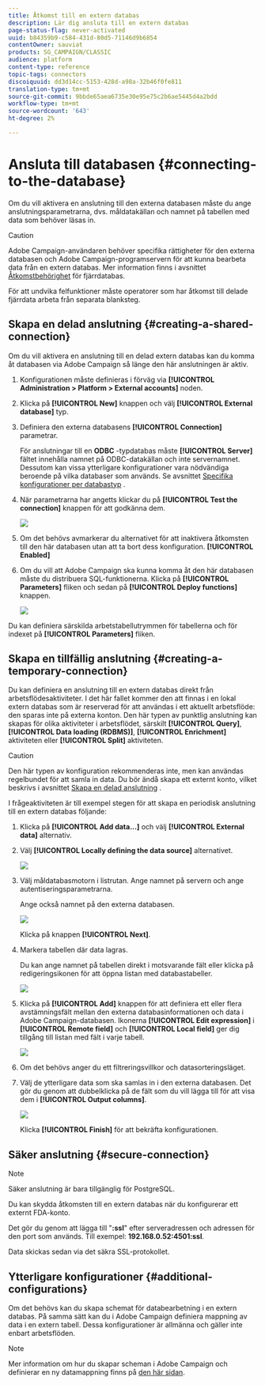 ```yaml
---
title: Åtkomst till en extern databas
description: Lär dig ansluta till en extern databas
page-status-flag: never-activated
uuid: b84359b9-c584-431d-80d5-71146d9b6854
contentOwner: sauviat
products: SG_CAMPAIGN/CLASSIC
audience: platform
content-type: reference
topic-tags: connectors
discoiquuid: dd3d14cc-5153-428d-a98a-32b46f0fe811
translation-type: tm+mt
source-git-commit: 9bbde65aea6735e30e95e75c2b6ae5445d4a2bdd
workflow-type: tm+mt
source-wordcount: '643'
ht-degree: 2%

---
```



# Ansluta till databasen {#connecting-to-the-database}

Om du vill aktivera en anslutning till den externa databasen måste du ange anslutningsparametrarna, dvs. måldatakällan och namnet på tabellen med data som behöver läsas in.

>[!CAUTION]
>
>Adobe Campaign-användaren behöver specifika rättigheter för den externa databasen och Adobe Campaign-programservern för att kunna bearbeta data från en extern databas. Mer information finns i avsnittet [Åtkomstbehörighet](../../installation/using/remote-database-access-rights.md) för fjärrdatabas.
>
>För att undvika felfunktioner måste operatorer som har åtkomst till delade fjärrdata arbeta från separata blanksteg.

## Skapa en delad anslutning {#creating-a-shared-connection}

Om du vill aktivera en anslutning till en delad extern databas kan du komma åt databasen via Adobe Campaign så länge den här anslutningen är aktiv.

1. Konfigurationen måste definieras i förväg via **[!UICONTROL Administration > Platform > External accounts]** noden.
1. Klicka på **[!UICONTROL New]** knappen och välj **[!UICONTROL External database]** typ.
1. Definiera den externa databasens **[!UICONTROL Connection]** parametrar.

   För anslutningar till en **ODBC** -typdatabas måste **[!UICONTROL Server]** fältet innehålla namnet på ODBC-datakällan och inte servernamnet. Dessutom kan vissa ytterligare konfigurationer vara nödvändiga beroende på vilka databaser som används. Se avsnittet [Specifika konfigurationer per databastyp](../../installation/using/configure-fda.md) .

1. När parametrarna har angetts klickar du på **[!UICONTROL Test the connection]** knappen för att godkänna dem.

   ![](assets/wf-external-account-create.png)

1. Om det behövs avmarkerar du alternativet för att inaktivera åtkomsten till den här databasen utan att ta bort dess konfiguration. **[!UICONTROL Enabled]**
1. Om du vill att Adobe Campaign ska kunna komma åt den här databasen måste du distribuera SQL-funktionerna. Klicka på **[!UICONTROL Parameters]** fliken och sedan på **[!UICONTROL Deploy functions]** knappen.

   ![](assets/wf-external-account-functions.png)

Du kan definiera särskilda arbetstabellutrymmen för tabellerna och för indexet på **[!UICONTROL Parameters]** fliken.

## Skapa en tillfällig anslutning {#creating-a-temporary-connection}

Du kan definiera en anslutning till en extern databas direkt från arbetsflödesaktiviteter. I det här fallet kommer den att finnas i en lokal extern databas som är reserverad för att användas i ett aktuellt arbetsflöde: den sparas inte på externa konton. Den här typen av punktlig anslutning kan skapas för olika aktiviteter i arbetsflödet, särskilt **[!UICONTROL Query]**, **[!UICONTROL Data loading (RDBMS)]**, **[!UICONTROL Enrichment]** aktiviteten eller **[!UICONTROL Split]** aktiviteten.

>[!CAUTION]
>
>Den här typen av konfiguration rekommenderas inte, men kan användas regelbundet för att samla in data. Du bör ändå skapa ett externt konto, vilket beskrivs i avsnittet [Skapa en delad anslutning](#creating-a-shared-connection) .

I frågeaktiviteten är till exempel stegen för att skapa en periodisk anslutning till en extern databas följande:

1. Klicka på **[!UICONTROL Add data...]** och välj **[!UICONTROL External data]** alternativ.
1. Välj **[!UICONTROL Locally defining the data source]** alternativet.

   ![](assets/wf_add_data_local_external_data.png)

1. Välj måldatabasmotorn i listrutan. Ange namnet på servern och ange autentiseringsparametrarna.

   Ange också namnet på den externa databasen.

   ![](assets/wf_add_data_local_external_data_param.png)

   Klicka på knappen **[!UICONTROL Next]**.

1. Markera tabellen där data lagras.

   Du kan ange namnet på tabellen direkt i motsvarande fält eller klicka på redigeringsikonen för att öppna listan med databastabeller.

   ![](assets/wf_add_data_local_external_data_select_table.png)

1. Klicka på **[!UICONTROL Add]** knappen för att definiera ett eller flera avstämningsfält mellan den externa databasinformationen och data i Adobe Campaign-databasen. Ikonerna **[!UICONTROL Edit expression]** i **[!UICONTROL Remote field]** och **[!UICONTROL Local field]** ger dig tillgång till listan med fält i varje tabell.

   ![](assets/wf_add_data_local_external_data_join.png)

1. Om det behövs anger du ett filtreringsvillkor och datasorteringsläget.
1. Välj de ytterligare data som ska samlas in i den externa databasen. Det gör du genom att dubbelklicka på de fält som du vill lägga till för att visa dem i **[!UICONTROL Output columns]**.

   ![](assets/wf_add_data_local_external_data_select.png)

   Klicka **[!UICONTROL Finish]** för att bekräfta konfigurationen.

## Säker anslutning {#secure-connection}

>[!NOTE]
>
>Säker anslutning är bara tillgänglig för PostgreSQL.

Du kan skydda åtkomsten till en extern databas när du konfigurerar ett externt FDA-konto.

Det gör du genom att lägga till &quot;**:ssl**&quot; efter serveradressen och adressen för den port som används. Till exempel: **192.168.0.52:4501:ssl**.

Data skickas sedan via det säkra SSL-protokollet.

## Ytterligare konfigurationer {#additional-configurations}

Om det behövs kan du skapa schemat för databearbetning i en extern databas. På samma sätt kan du i Adobe Campaign definiera mappning av data i en extern tabell. Dessa konfigurationer är allmänna och gäller inte enbart arbetsflöden.

>[!NOTE]
>
>Mer information om hur du skapar scheman i Adobe Campaign och definierar en ny datamappning finns på [den här sidan](../../configuration/using/about-schema-edition.md).